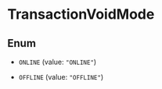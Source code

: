 
# TransactionVoidMode

## Enum


* `ONLINE` (value: `"ONLINE"`)

* `OFFLINE` (value: `"OFFLINE"`)




